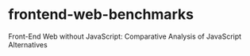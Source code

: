 # frontend-web-benchmarks
Front-End Web without JavaScript: Comparative Analysis of JavaScript Alternatives
